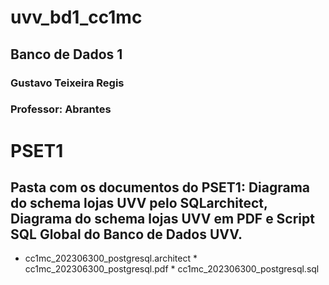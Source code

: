 # uvv_bd1_cc1mc

## Banco de Dados 1

### Gustavo Teixeira Regis

### Professor: Abrantes

# PSET1

## Pasta com os documentos do PSET1: Diagrama do schema lojas UVV pelo SQLarchitect, Diagrama do schema lojas UVV em PDF e Script SQL Global do Banco de Dados UVV.

* cc1mc_202306300_postgresql.architect                            * cc1mc_202306300_postgresql.pdf                                *  cc1mc_202306300_postgresql.sql
